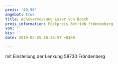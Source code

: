 ```yaml
---
preis: '49,90'
angebot: true
title: Achsvermessung Laser von Bosch
preis_information: Festpreis Betrieb Fröndenberg
von: ''
bis: ''
date: 2019-02-25 16:38:57 +0100

---
```

mit Einstellung der Lenkung 58730 Fröndenberg